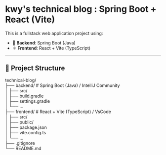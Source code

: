 # kwy's technical blog : Spring Boot + React (Vite)

This is a fullstack web application project using:

- 🧩 **Backend**: Spring Boot (Java)
- ⚛️ **Frontend**: React + Vite (TypeScript)

---

## 📁 Project Structure
technical-blog/  
├── backend/           # Spring Boot (Java) / IntelliJ Community  
│   ├── src/  
│   ├── build.gradle  
│   ├── settings.gradle  
│   └── ...  
├── frontend/          # React + Vite (TypeScript) / VsCode  
│   ├── src/  
│   ├── public/  
│   ├── package.json  
│   ├── vite.config.ts  
│   └── ...  
├── .gitignore  
└── README.md  
